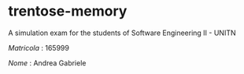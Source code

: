 # trentose-memory
A simulation exam for the students of Software Engineering II - UNITN

*Matricola* : 165999

*Nome*      : Andrea Gabriele
